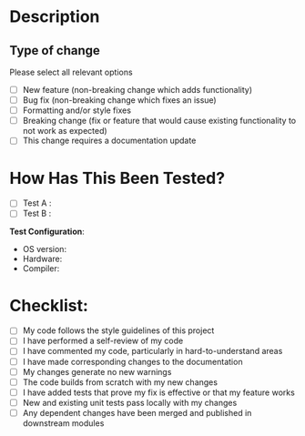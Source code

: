 # Description
<!---
Please include a summary of the changes and the related issue, if relevant. Please also include relevant motivation and context. List any new dependencies that are required for this change.
-->

<!--- Fixes known issue # (if relevant) -->


## Type of change

Please select all relevant options

- [ ] New feature (non-breaking change which adds functionality)
- [ ] Bug fix (non-breaking change which fixes an issue)
- [ ] Formatting and/or style fixes
- [ ] Breaking change (fix or feature that would cause existing functionality to not work as expected)
- [ ] This change requires a documentation update

# How Has This Been Tested?
<!---
Please describe the tests that you ran to verify your changes. Provide instructions so we can reproduce. Please also list any relevant details for your test configuration
-->

- [ ] Test A : 
- [ ] Test B : 

**Test Configuration**:
* OS version:
* Hardware:
* Compiler:

# Checklist:

- [ ] My code follows the style guidelines of this project
- [ ] I have performed a self-review of my code
- [ ] I have commented my code, particularly in hard-to-understand areas
- [ ] I have made corresponding changes to the documentation
- [ ] My changes generate no new warnings
- [ ] The code builds from scratch with my new changes
- [ ] I have added tests that prove my fix is effective or that my feature works
- [ ] New and existing unit tests pass locally with my changes
- [ ] Any dependent changes have been merged and published in downstream modules
